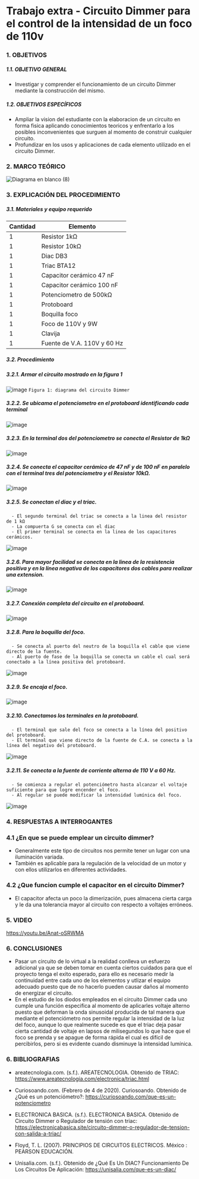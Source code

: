 # Trabajo extra - Circuito Dimmer para el control de la intensidad de un foco de 110v

### 1. OBJETIVOS


##### 1.1. OBJETIVO GENERAL 

- Investigar y comprender el funcionamiento de un circuito Dimmer mediante la construcción del mismo.   

##### 1.2. OBJETIVOS ESPECÍFICOS

- Ampliar la vision del estudiante con la elaboracion de un circuito en forma fisica aplicando conocimientos teoricos y enfrentarlo a los posibles inconvenientes que surguen al momento de construir cualquier circuito.
- Profundizar en los usos y aplicaciones de cada elemento utilizado en el circuito Dimmer.  

### 2. MARCO TEÓRICO

![Diagrama en blanco (8)](https://user-images.githubusercontent.com/93899658/151405640-8e57000a-c158-4143-b8bb-8c8b5e6ea4eb.png)

### 3. EXPLICACIÓN DEL PROCEDIMIENTO

##### 3.1. Materiales y equipo requerido

|Cantidad|Elemento|
|----|----|
|1|Resistor 1kΩ|
|1|Resistor 10kΩ|
|1|Diac DB3|
|1|Triac BTA12|
|1|Capacitor cerámico 47 nF|
|1|Capacitor cerámico 100 nF|
|1|Potenciometro de 500kΩ|
|1|Protoboard|
|1|Boquilla foco|
|1|Foco de 110V y 9W|
|1|Clavija|
|1|Fuente de V.A. 110V y 60 Hz|

##### 3.2. Procedimiento

##### 3.2.1. Armar el circuito mostrado en la figura 1
![image](https://user-images.githubusercontent.com/93899658/151352207-e222e557-b470-4bef-ae52-4c6ee086a0bd.png)
`Figura 1: diagrama del circuito Dimmer` 

##### 3.2.2. Se ubicama el potenciometro en el protoboard identificando cada terminal
![image](https://user-images.githubusercontent.com/93899658/151381454-b4fafdd1-a158-49a2-b47b-61b40858d8d9.png)

##### 3.2.3. En la terminal dos del potenciometro se conecta el Resistor de 1kΩ

![image](https://user-images.githubusercontent.com/93899658/151382443-294d88fd-c22e-4ac8-bc92-5d5bc708730b.png)

##### 3.2.4. Se conecta el capacitor cerámico de 47 nF y de 100 nF en paralelo con el terminal tres del potenciometro y el Resistor 10kΩ.

![image](https://user-images.githubusercontent.com/93899658/151383217-6d95642c-4119-4bd7-8d1b-f1a45698b52e.png)

##### 3.2.5. Se conectan el diac y el triac.

      - El segundo terminal del triac se conecta a la linea del resistor de 1 kΩ
      - La compuerta G se conecta con el diac 
      - El primer terminal se conecta en la linea de los capacitores cerámicos.
      

![image](https://user-images.githubusercontent.com/93899658/151384687-fff255ed-1bd0-4ea2-af22-0bb297588409.png)

##### 3.2.6. Para mayor facilidad se conecta en la linea de la resistencia positiva y en la linea negativa de los capacitores dos cables para realizar una extension.

![image](https://user-images.githubusercontent.com/93899658/151397038-cf97ff7d-a945-42d4-945a-0a70d557de42.png)

##### 3.2.7. Conexión completa del circuito en el protoboard.

![image](https://user-images.githubusercontent.com/93899658/151397669-bf7c8cd2-4af4-4f0c-b91b-d36e3b86e683.png)

##### 3.2.8. Para la boquilla del foco.

      - Se conecta al puerto del neutro de la boquilla el cable que viene directo de la fuente.
      - Al puerto de fase de la boquilla se conecta un cable el cual será conectado a la línea positiva del protoboard.

![image](https://user-images.githubusercontent.com/93899658/151400732-c0ba8477-785a-4ffd-b657-2a0c33181b04.png)


##### 3.2.9. Se encaja el foco. 

![image](https://user-images.githubusercontent.com/93899658/151401859-048d0af7-b134-4b0a-b71d-b5e083ceb572.png)

##### 3.2.10. Conectamos los terminales en la protoboard.

      - El terminal que sale del foco se conecta a la línea del positivo del protoboard.
      - El terminal que viene directo de la fuente de C.A. se conecta a la línea del negativo del protoboard.

![image](https://user-images.githubusercontent.com/93899658/151402823-599f23b5-1e62-450f-922a-fbee4816757f.png)

##### 3.2.11. Se conecta a la fuente de corriente alterna de 110 V a 60 Hz.

      - Se comienza a regular el potenciómetro hasta alcanzar el voltaje suficiente para que logre encender el foco.
      - Al regular se puede modificar la intensidad lumínica del foco.


![image](https://user-images.githubusercontent.com/93899658/151414839-bc2af994-ee6e-4657-b1f7-5fa2933a21ee.png)

### 4. RESPUESTAS A INTERROGANTES

### 4.1 ¿En que se puede emplear un circuito dimmer?

- Generalmente este tipo de circuitos nos permite tener un lugar con una iluminación variada.
- También es aplicable para la regulación de la velocidad de un motor y con ellos utilizarlos en diferentes actividades.


### 4.2 ¿Que funcion cumple el capacitor en el circuito Dimmer?

- El capacitor afecta un poco la dimerización, pues almacena cierta carga y le da una tolerancia mayor al circuito con respecto a voltajes erróneos.


### 5. VIDEO

https://youtu.be/Anat-oSRWMA

### 6. CONCLUSIONES 

- Pasar un circuito de lo virtual a la realidad conlleva un esfuerzo adicional ya que se deben tomar en cuenta ciertos cuidados para que el proyecto tenga el exito esperado, para ello es necesario medir la continuidad entre cada uno de los elementos y utlizar el equipo adecuado puesto que de no hacerlo pueden causar daños al momento de energizar el circuito. 
- En el estudio de los diodos empleados en el circuito Dimmer cada uno cumple una función especifica al momento de aplicarles voltaje alterno puesto que deforman la onda sinusoidal producida de tal manera que mediante el potenciómetro nos permite regular la intensidad de la luz del foco, aunque lo que realmente sucede es que el triac deja pasar cierta cantidad de voltaje en lapsos de milisegundos lo que hace que el foco se prenda y se apague de forma rápida el cual es difícil de percibirlos, pero si es evidente cuando disminuye la intensidad lumínica.   


### 6. BIBLIOGRAFIAS 

- areatecnologia.com. (s.f.). AREATECNOLOGIA. Obtenido de TRIAC: https://www.areatecnologia.com/electronica/triac.html

- Curiosoando.com. (Febrero de 4 de 2020). Curiosoando. Obtenido de ¿Qué es un potenciómetro?: https://curiosoando.com/que-es-un-potenciometro

- ELECTRONICA BASICA. (s.f.). ELECTRONICA BASICA. Obtenido de Circuito Dimmer o Regulador de tensión con triac: https://electronicabasica.site/circuito-dimmer-o-regulador-de-tension-con-salida-a-triac/

- Floyd, T. L. (2007). PRINCIPIOS DE CIRCUITOS ELECTRICOS. México : PEARSON EDUCACIÓN.

- Unisalia.com. (s.f.). Obtenido de ¿Qué Es Un DIAC? Funcionamiento De Los Circuitos De Aplicación: https://unisalia.com/que-es-un-diac/


